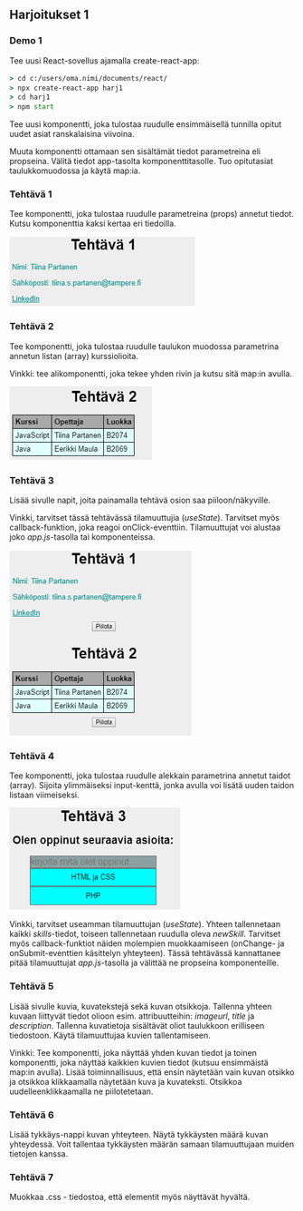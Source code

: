 ## Harjoitukset 1

### Demo 1

Tee uusi React-sovellus ajamalla create-react-app:

```cmd
> cd c:/users/oma.nimi/documents/react/
> npx create-react-app harj1
> cd harj1
> npm start
```

Tee uusi komponentti, joka tulostaa ruudulle ensimmäisellä tunnilla opitut uudet asiat ranskalaisina viivoina.

Muuta komponentti ottamaan sen sisältämät tiedot parametreina eli propseina. Välitä tiedot app-tasolta komponenttitasolle. Tuo opitutasiat taulukkomuodossa ja käytä map:ia.

### Tehtävä 1

Tee komponentti, joka tulostaa ruudulle parametreina (props) annetut tiedot. Kutsu komponenttia kaksi kertaa eri tiedoilla.

![tehtävä 1](./img/tiedot.PNG)

### Tehtävä 2

Tee komponentti, joka tulostaa ruudulle taulukon muodossa parametrina annetun listan (array) kurssiolioita.

Vinkki: tee alikomponentti, joka tekee yhden rivin ja kutsu sitä map:in avulla.

![tehtävä 2](./img/kurssit.PNG)

### Tehtävä 3

Lisää sivulle napit, joita painamalla tehtävä osion saa piiloon/näkyville.

Vinkki, tarvitset tässä tehtävässä tilamuuttujia (*useState*). Tarvitset myös callback-funktion, joka reagoi onClick-eventtiin. Tilamuuttujat voi alustaa joko *app.js*-tasolla tai komponenteissa.

![tehtävä 4](./img/piilota.PNG)

### Tehtävä 4

Tee komponentti, joka tulostaa ruudulle alekkain parametrina annetut taidot (array). Sijoita ylimmäiseksi input-kenttä, jonka avulla voi lisätä uuden taidon listaan viimeiseksi.

![tehtävä 3](./img/oppinut.PNG)

Vinkki, tarvitset useamman tilamuuttujan (*useState*). Yhteen tallennetaan kaikki *skills*-tiedot, toiseen tallennetaan ruudulla oleva *newSkill*. Tarvitset myös callback-funktiot näiden molempien muokkaamiseen (onChange- ja onSubmit-eventtien käsittelyn yhteyteen). Tässä tehtävässä kannattanee pitää tilamuuttujat *app.js*-tasolla ja välittää ne propseina komponenteille.

### Tehtävä 5

Lisää sivulle kuvia, kuvatekstejä sekä kuvan otsikkoja. Tallenna yhteen kuvaan liittyvät tiedot olioon esim. attribuutteihin: *imageurl*, *title* ja *description*. Tallenna kuvatietoja sisältävät oliot taulukkoon erilliseen tiedostoon. Käytä tilamuuttujaa kuvien tallentamiseen. 

Vinkki: Tee komponentti, joka näyttää yhden kuvan tiedot ja toinen komponentti, joka näyttää kaikkien kuvien tiedot (kutsuu ensimmäistä map:in avulla). Lisää toiminnallisuus, että ensin näytetään vain kuvan otsikko ja otsikkoa klikkaamalla näytetään kuva ja kuvateksti. Otsikkoa uudelleenklikkaamalla ne piilotetetaan.

### Tehtävä 6

Lisää tykkäys-nappi kuvan yhteyteen. Näytä tykkäysten määrä kuvan yhteydessä. Voit tallentaa tykkäysten määrän samaan tilamuuttujaan muiden tietojen kanssa.

### Tehtävä 7

Muokkaa .css - tiedostoa, että elementit myös näyttävät hyvältä.